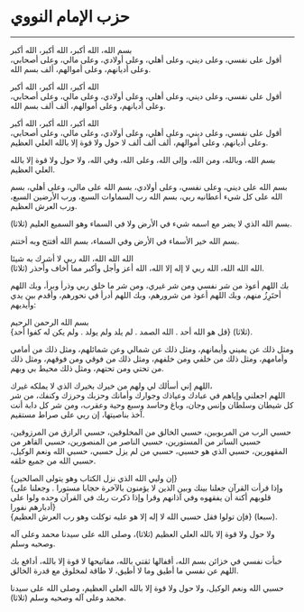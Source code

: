 # حزب الإمام النووي
----------------

بسم الله، الله أكبر، الله أكبر، الله أكبر  
أقول على نفسي، وعلى ديني، وعلى أهلي، وعلى أولادي، وعلى مالي، وعلى أصحابي، وعلى أديانهم، وعلى أموالهم، ألف بسم الله.

الله أكبر، الله أكبر، الله أكبر  
أقول على نفسي، وعلى ديني، وعلى أهلي، وعلى أولادي، وعلى مالي، وعلى أصحابي، وعلى أديانهم، وعلى أموالهم، ألف ألف بسم الله.

الله أكبر، الله أكبر، الله أكبر  
أقول على نفسي، وعلى ديني، وعلى أهلي، وعلى أولادي، وعلى مالي، وعلى أصحابي، وعلى أديانهم، وعلى أموالهم، ألف ألف ألف لا حول ولا قوة إلا بالله العلي العظيم.

بسم الله، وبالله، ومن الله، وإلى الله، وعلى الله، وفي الله، ولا حول ولا قوة إلا بالله العلي العظيم.

بسم الله على ديني، وعلى نفسي، وعلى أولادي، بسم الله على مالي، وعلى أهلي، بسم الله على كل شيء أعطانيه ربي، بسم الله رب السماوات السبع، ورب الأرضين السبع، ورب العرش العظيم.

بسم الله الذي لا يضر مع اسمه شيء في الأرض ولا في السماء وهو السميع العليم (ثلاثا).

بسم الله خير الأسماء في الأرض وفي السماء، بسم الله أفتتح وبه أختتم.

الله الله الله، الله ربي لا أشرك به شيئا  
الله الله الله، الله ربي لا إله إلا الله، الله أعز وأجل وأكبر مما أخاف وأحذر (ثلاثا).

بك اللهم أعوذ من شر نفسي ومن شر غيري، ومن شر ما خلق ربي وذرأ وبرأ، وبك اللهم أحتَرِزُ منهم، وبك اللهم أعوذ من شرورهم، وبك اللهم أدرأ في نحورهم، وأقدم بين يدي وأيديهم:

بسم الله الرحمن الرحيم  
{قل هو الله أحد . الله الصمد . لم يلد ولم يولد . ولم يكن له كفوا أحد} (ثلاثا).

ومثل ذلك عن يميني وأيمانهم، ومثل ذلك عن شمالي وعن شمائلهم، ومثل ذلك من أمامي وأمامهم، ومثل ذلك من خلفي ومن خلفهم، ومثل ذلك من فوقي ومن فوقهم، ومثل ذلك من تحتي ومن تحتهم، ومثل ذلك محيط بي وبهم.

اللهم إني أسألك لي ولهم من خيرك بخيرك الذي لا يملكه غيرك،  
اللهم اجعلني وإياهم في عبادك وعياذك وجوارك وأمانك وحزبك وحرزك وكنفك، من شر كل شيطان وسلطان وإنس وجان، وباغ وحاسد وسبع وحية وعقرب، ومن شر كل دابة أنت آخذ بناصيتها، إن ربي على صراط مستقيم.

حسبي الرب من المربوبين، حسبي الخالق من المخلوقين، حسبي الرازق من المرزوقين، حسبي الساتر من المستورين، حسبي الناصر من المنصورين، حسبي القاهر من المقهورين، حسبي الذي هو حسبي، حسبي من لم يزل حسبي، حسبي الله ونعم الوكيل، حسبي الله من جميع خلقه.

{إن وليي الله الذي نزل الكتاب وهو يتولى الصالحين}  
{وإذا قرأت القرآن جعلنا بينك وبين الذين لا يؤمنون بالآخرة حجابا مستورا . وجعلنا على قلوبهم أكنة أن يفقهوه وفي آذانهم وقرا وإذا ذكرت ربك في القرآن وحده ولوا على أدبارهم نفورا}  
{فإن تولوا فقل حسبي الله لا إله إلا هو عليه توكلت وهو رب العرش العظيم} (سبعا).

ولا حول ولا قوة إلا بالله العلي العظيم (ثلاثا)، وصلى الله على سيدنا محمد وعلى آله وصحبه وسلم.

خبأت نفسي في خزائن بسم الله، أقفالها ثقتي بالله، مفاتيحها لا قوة إلا بالله، أدافع بك اللهم عن نفسي ما أطيق وما لا أطيق، لا طاقة لمخلوق مع قدرة الخالق.

حسبي الله ونعم الوكيل، ولا حول ولا قوة إلا بالله العلي العظيم، وصلى الله على سيدنا محمد وعلى آله وصحبه وسلم (ثلاثا).
